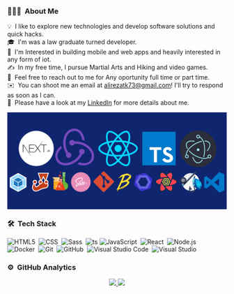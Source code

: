 ### 👨🏻‍💻 &nbsp;About Me

💡 &nbsp;I like to explore new technologies and develop software solutions and quick hacks.\
🎓 &nbsp;I'm was a law graduate turned developer.\
🌱 &nbsp;I'm Interested in building mobile and web apps and heavily interested in any form of iot.\
✍️ &nbsp;In my free time, I pursue Martial Arts and Hiking and video games.\
💬 &nbsp;Feel free to reach out to me for Any oportunity full time or part time.\
✉️ &nbsp;You can shoot me an email at alirezatk73@gmail.com! I'll try to respond as soon as I can.\
📄 &nbsp;Please have a look at my [LinkedIn](https://www.linkedin.com/in/mohammad-tatshahdoost/) for more details about me.

<img alt="MaxTsh" src="./Cover.png" align="center"/>

### 🛠 &nbsp;Tech Stack

![HTML5](https://img.shields.io/badge/-HTML5-05122A?style=flat&logo=HTML5)&nbsp;
![CSS](https://img.shields.io/badge/-CSS-05122A?style=flat&logo=CSS3&logoColor=1572B6)&nbsp;
![Sass](https://img.shields.io/badge/-Sass-05122A?style=flat&logo=Sass)&nbsp;
![ts](https://badgen.net/badge/-/TypeScript?icon=typescript&label&labelColor=blue&color=555555)
![JavaScript](https://img.shields.io/badge/-JavaScript-05122A?style=flat&logo=javascript)&nbsp;
![React](https://img.shields.io/badge/-React-05122A?style=flat&logo=react)&nbsp;
![Node.js](https://img.shields.io/badge/-Node.js-05122A?style=flat&logo=node.js)&nbsp;
![Docker](https://img.shields.io/badge/-Docker-05122A?style=flat&logo=Docker)&nbsp;
![Git](https://img.shields.io/badge/-Git-05122A?style=flat&logo=git)&nbsp;
![GitHub](https://img.shields.io/badge/-GitHub-05122A?style=flat&logo=github)&nbsp;
![Visual Studio Code](https://img.shields.io/badge/-Visual%20Studio%20Code-05122A?style=flat&logo=visual-studio-code&logoColor=007ACC)&nbsp;
![Visual Studio](https://img.shields.io/badge/-Visual%20Studio-05122A?style=flat&logo=visual-studio&logoColor=956feb)&nbsp;

### ⚙️ &nbsp;GitHub Analytics

<p align="center">
<a href="https://github.com/maxtsh">
  <img height="180em" src="https://github-readme-stats-eight-theta.vercel.app/api?username=maxtsh&show_icons=true&theme=algolia&include_all_commits=true&count_private=true"/>
  <img height="180em" src="https://github-readme-stats-eight-theta.vercel.app/api/top-langs/?username=maxtsh&layout=compact&langs_count=8&theme=algolia"/>
</a>
</p>

<!-- ### 🤝🏻 &nbsp;Connect with Me
<p align="center">
<a href="https://www.linkedin.com/in/alireza-tavakol73"><img src="https://img.shields.io/badge/-AlirezaTavakol-0077B5?style=flat&logo=Linkedin&logoColor=white"/></a>
<a href="mailto:alirezatk73@gmail.com"><img src="https://img.shields.io/badge/-alirezatk73@gmail.com-D14836?style=flat&logo=Gmail&logoColor=white"/></a>
 -->
